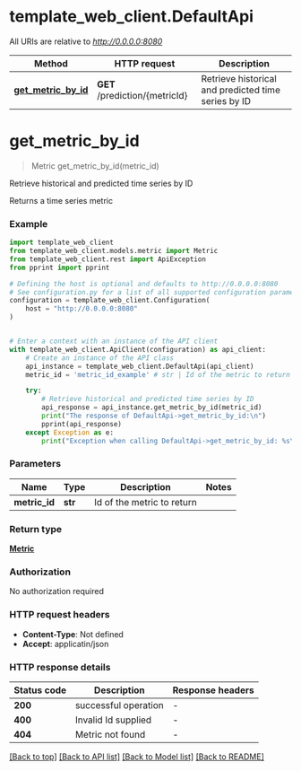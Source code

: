 # template_web_client.DefaultApi

All URIs are relative to *http://0.0.0.0:8080*

Method | HTTP request | Description
------------- | ------------- | -------------
[**get_metric_by_id**](DefaultApi.md#get_metric_by_id) | **GET** /prediction/{metricId} | Retrieve historical and predicted time series by ID


# **get_metric_by_id**
> Metric get_metric_by_id(metric_id)

Retrieve historical and predicted time series by ID

Returns a time series metric

### Example


```python
import template_web_client
from template_web_client.models.metric import Metric
from template_web_client.rest import ApiException
from pprint import pprint

# Defining the host is optional and defaults to http://0.0.0.0:8080
# See configuration.py for a list of all supported configuration parameters.
configuration = template_web_client.Configuration(
    host = "http://0.0.0.0:8080"
)


# Enter a context with an instance of the API client
with template_web_client.ApiClient(configuration) as api_client:
    # Create an instance of the API class
    api_instance = template_web_client.DefaultApi(api_client)
    metric_id = 'metric_id_example' # str | Id of the metric to return

    try:
        # Retrieve historical and predicted time series by ID
        api_response = api_instance.get_metric_by_id(metric_id)
        print("The response of DefaultApi->get_metric_by_id:\n")
        pprint(api_response)
    except Exception as e:
        print("Exception when calling DefaultApi->get_metric_by_id: %s\n" % e)
```



### Parameters


Name | Type | Description  | Notes
------------- | ------------- | ------------- | -------------
 **metric_id** | **str**| Id of the metric to return | 

### Return type

[**Metric**](Metric.md)

### Authorization

No authorization required

### HTTP request headers

 - **Content-Type**: Not defined
 - **Accept**: applicatin/json

### HTTP response details

| Status code | Description | Response headers |
|-------------|-------------|------------------|
**200** | successful operation |  -  |
**400** | Invalid Id supplied |  -  |
**404** | Metric not found |  -  |

[[Back to top]](#) [[Back to API list]](../README.md#documentation-for-api-endpoints) [[Back to Model list]](../README.md#documentation-for-models) [[Back to README]](../README.md)

